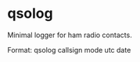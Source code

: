 # qsolog
<p>Minimal logger for ham radio contacts.</p>

<p>Format: qsolog callsign mode utc date</p>

